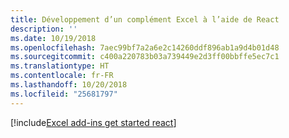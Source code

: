 ```yaml
---
title: Développement d’un complément Excel à l’aide de React
description: ''
ms.date: 10/19/2018
ms.openlocfilehash: 7aec99bf7a2a6e2c14260ddf896ab1a9d4b01d48
ms.sourcegitcommit: c400a220783b03a739449e2d3ff00bbffe5ec7c1
ms.translationtype: HT
ms.contentlocale: fr-FR
ms.lasthandoff: 10/20/2018
ms.locfileid: "25681797"
---
```

[!include[Excel add-ins get started react](../includes/file-get-started-excel-react.md)]
